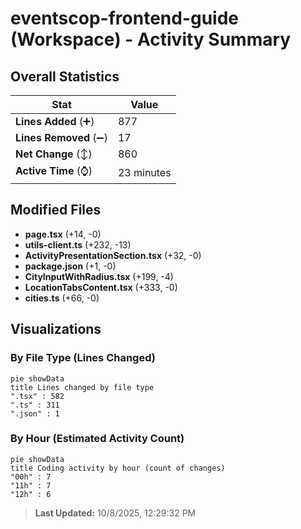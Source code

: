 # eventscop-frontend-guide (Workspace) - Activity Summary 

## Overall Statistics

| Stat                   | Value                                                             |
| ---------------------- | ----------------------------------------------------------------- |
| **Lines Added** (➕)   | 877                                          |
| **Lines Removed** (➖) | 17                                        |
| **Net Change** (↕)    | 860                |
| **Active Time** (⌚)   | 23 minutes |


## Modified Files
- **page.tsx** (+14, -0)
- **utils-client.ts** (+232, -13)
- **ActivityPresentationSection.tsx** (+32, -0)
- **package.json** (+1, -0)
- **CityInputWithRadius.tsx** (+199, -4)
- **LocationTabsContent.tsx** (+333, -0)
- **cities.ts** (+66, -0)

## Visualizations

### By File Type (Lines Changed)

```mermaid
pie showData
title Lines changed by file type
".tsx" : 582
".ts" : 311
".json" : 1
```

### By Hour (Estimated Activity Count)

```mermaid
pie showData
title Coding activity by hour (count of changes)
"00h" : 7
"11h" : 7
"12h" : 6
```


> **Last Updated:** 10/8/2025, 12:29:32 PM